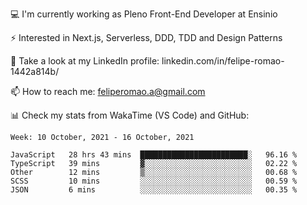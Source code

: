 💻 I'm currently working as Pleno Front-End Developer at Ensinio

⚡ Interested in Next.js, Serverless, DDD, TDD and Design Patterns

👥 Take a look at my LinkedIn profile: linkedin.com/in/felipe-romao-1442a814b/

📫 How to reach me: feliperomao.a@gmail.com

📊 Check my stats from WakaTime (VS Code) and GitHub:

<!--START_SECTION:waka-->
```text
Week: 10 October, 2021 - 16 October, 2021

JavaScript   28 hrs 43 mins  ████████████████████████░   96.16 % 
TypeScript   39 mins         ▓░░░░░░░░░░░░░░░░░░░░░░░░   02.22 % 
Other        12 mins         ▒░░░░░░░░░░░░░░░░░░░░░░░░   00.68 % 
SCSS         10 mins         ░░░░░░░░░░░░░░░░░░░░░░░░░   00.59 % 
JSON         6 mins          ░░░░░░░░░░░░░░░░░░░░░░░░░   00.35 % 
```
<!--END_SECTION:waka-->
